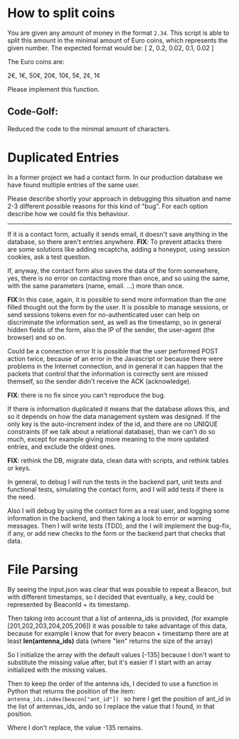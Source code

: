 How to split coins
============

You are given any amount of money in the format `2.34`. 
This script is able to split this amount in the minimal amount of Euro coins, which represents the given number.
The expected format would be: [ 2, 0.2, 0.02, 0.1, 0.02 ]

The Euro coins are:

2€, 1€, 50¢, 20¢, 10¢, 5¢, 2¢, 1¢

Please implement this function.

Code-Golf:
----------------

Reduced the code to the minimal amount of characters. 

Duplicated Entries
===================

In a former project we had a contact form.
In our production database we have found multiple entries of the same user.

Please describe shortly your approach in debugging this situation and name 2-3 
different possible reasons for this kind of "bug".
For each option describe how we could fix this behaviour.

-----------------------------------

If it is a contact form, actually it sends email, 
it doesn't save anything in the database, so there aren't entries anywhere.
**FIX**: To prevent attacks there are some solutions like adding recaptcha, 
adding a honeypot, using session cookies, ask a test question.

If, anyway, the contact form also saves the data of the form somewhere, 
yes, there is no error on contacting more than once, 
and so using the same, with the same parameters (name, email. ...)
more than once.

**FIX**:In this case, again, it is possible to send more information than the 
one filled thought out the form by the user.
It is possible to manage sessions, or send sessions tokens even for
no-authenticated user can help on discriminate the information sent, 
as well as the timestamp, so in general hidden fields of the form, 
also the IP of the sender, the user-agent (the browser) and so on.
 

Could be a connection error
It is possible that the user performed POST action twice,
because of an error in the Javascript or because there were problems
in the Internet connection, and in general it can happen that the packets
that control that the information is correctly sent are missed themself, 
so the sender didn't receive the ACK (acknowledge).

**FIX**: there is no fix since you can't reproduce the bug.

If there is information duplicated it means that the database allows this, 
and so it depends on how the data management system was designed.
If the only key is the auto-increment index of the id, and there are no UNIQUE constraints 
(if we talk about a relational database), than we can't do so much, 
except for example giving more meaning to the more updated entries, 
and exclude the oldest ones.

**FIX**: rethink the DB, migrate data, clean data with scripts, and rethink 
tables or keys.

In general, to debug I will run the tests in the backend part, unit tests 
and functional tests, simulating the contact form, and I will add tests if there is the need.

Also I will debug by using the contact form as a real user, 
and logging some information in the backend, and then taking 
a look to error or warning messages.
Then I will write tests (TDD), and the I will implement the bug-fix, if any, 
or add new checks to the form or the backend part that checks that data.

File Parsing
============
By seeing the input.json was clear that was possible to repeat a 
Beacon, but with different timestamps, so I decided that eventually, a key, 
could be represented by BeaconId + its timestamp.

Then taking into account that a list of antenna_ids is provided, 
(for example [201,202,203,204,205,206]) it was possible to take advantage of
this data, because for example I know that for every beacon + timestamp
there are at least **len(antenna_ids)** data (where "len" returns the size of the array)

So I initialize the array with the default values [-135]
because I don't want to substitute the missing value after, 
but it's easier if I start with an array initialized with the missing values.

Then to keep the order of the antenna ids, I decided to use a function
in Python that returns the position of the item:
`antenna_ids.index(beacon["ant_id"])
`
so here  I get the position of ant_id in the list of antennas_ids, 
ando so I replace the value that I found, in that position.

Where I don't replace, the value -135 remains.

